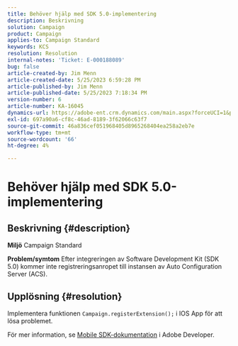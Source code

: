 ```yaml
---
title: Behöver hjälp med SDK 5.0-implementering
description: Beskrivning
solution: Campaign
product: Campaign
applies-to: Campaign Standard
keywords: KCS
resolution: Resolution
internal-notes: 'Ticket: E-000188089'
bug: false
article-created-by: Jim Menn
article-created-date: 5/25/2023 6:59:28 PM
article-published-by: Jim Menn
article-published-date: 5/25/2023 7:18:34 PM
version-number: 6
article-number: KA-16045
dynamics-url: https://adobe-ent.crm.dynamics.com/main.aspx?forceUCI=1&pagetype=entityrecord&etn=knowledgearticle&id=edce1943-2efb-ed11-8849-6045bd006295
exl-id: 697a90a6-cf8c-46ad-8189-3f62066c63f7
source-git-commit: 46a836cef051968405d8965268404ea258a2eb7e
workflow-type: tm+mt
source-wordcount: '66'
ht-degree: 4%

---
```


# Behöver hjälp med SDK 5.0-implementering

## Beskrivning {#description}

<b>Miljö</b>
Campaign Standard


<b>Problem/symtom</b>
Efter integreringen av Software Development Kit (SDK 5.0) kommer inte registreringsanropet till instansen av Auto Configuration Server (ACS).


## Upplösning {#resolution}


Implementera funktionen `Campaign.registerExtension();` i IOS App för att lösa problemet.

För mer information, se [Mobile SDK-dokumentation](https://developer.adobe.com/client-sdks/documentation/) i Adobe Developer.
